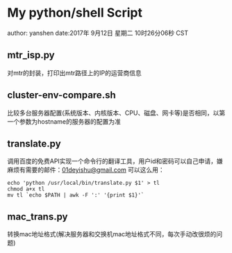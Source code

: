 # My python/shell Script

author: yanshen
date:2017年 9月12日 星期二 10时26分06秒 CST

## mtr_isp.py
对mtr的封装，打印出mtr路径上的IP的运营商信息

## cluster-env-compare.sh
比较多台服务器配置(系统版本、内核版本、CPU、磁盘、网卡等)是否相同，以第一个参数为hostname的服务器的配置为准

## translate.py
调用百度的免费API实现一个命令行的翻译工具，用户id和密码可以自己申请，嫌麻烦有需要的邮件：01deyishu@gmail.com
可以这么用：
```
echo 'python /usr/local/bin/translate.py $1' > tl
chmod a+x tl
mv tl `echo $PATH | awk -F ':' '{print $1}'`
```

## mac_trans.py
转换mac地址格式(解决服务器和交换机mac地址格式不同，每次手动改很烦的问题)